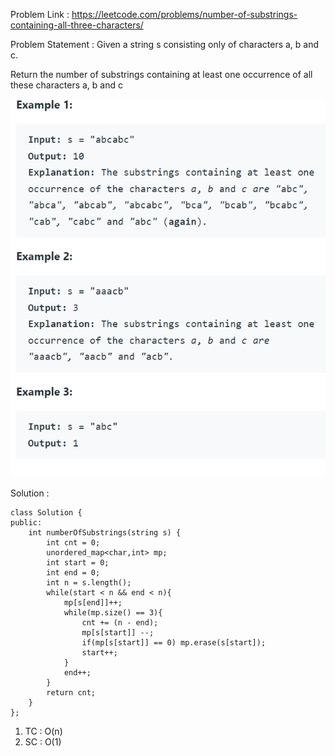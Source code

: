 Problem Link : https://leetcode.com/problems/number-of-substrings-containing-all-three-characters/

Problem Statement : Given a string s consisting only of characters a, b and c.

Return the number of substrings containing at least one occurrence of all these characters a, b and c

![](/images/b7.PNG)

Solution : 

```
class Solution {
public:
    int numberOfSubstrings(string s) {
        int cnt = 0;
        unordered_map<char,int> mp;
        int start = 0;
        int end = 0;
        int n = s.length();
        while(start < n && end < n){
            mp[s[end]]++;
            while(mp.size() == 3){
                cnt += (n - end);
                mp[s[start]] --;
                if(mp[s[start]] == 0) mp.erase(s[start]);
                start++;
            }
            end++;
        }
        return cnt;
    }
};
```
1) TC : O(n)
2) SC : O(1)